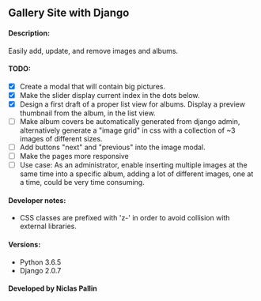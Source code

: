 ## Gallery Site with Django

#### Description:
Easily add, update, and remove images and albums.

#### TODO:
* [x] Create a modal that will contain big pictures.
* [x] Make the slider display current index in the dots below.
* [x] Design a first draft of a proper list view for albums. Display a preview thumbnail from the album, in the list view.
* [ ] Make album covers be automatically generated from django admin, alternatively generate a "image grid" in css with a collection of ~3 images of different sizes.
* [ ] Add buttons "next" and "previous" into the image modal.
* [ ] Make the pages more responsive
* [ ] Use case: As an administrator, enable inserting multiple images at the same time into a specific album, adding a lot of different images, one at a time, could be very time consuming.

#### Developer notes:
* CSS classes are prefixed with 'z-' in order to avoid collision with external libraries.

#### Versions:
* Python 3.6.5
* Django 2.0.7

#### Developed by Niclas Pallin

